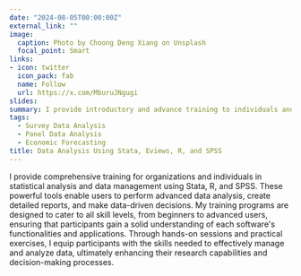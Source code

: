 ```yaml
---
date: "2024-08-05T00:00:00Z"
external_link: ""
image:
  caption: Photo by Choong Deng Xiang on Unsplash
  focal_point: Smart
links:
- icon: twitter
  icon_pack: fab
  name: Follow
  url: https://x.com/MburuJNgugi
slides: 
summary: I provide introductory and advance training to individuals and corporate entities on data analysis using Stata. The duration of the training sessions depends on the need of the client.
tags: 
  - Survey Data Analysis
  - Panel Data Analysis
  - Economic Forecasting
title: Data Analysis Using Stata, Eviews, R, and SPSS
---
```


I provide comprehensive training for organizations and individuals in statistical analysis and data management using Stata, R, and SPSS. These powerful tools enable users to perform advanced data analysis, create detailed reports, and make data-driven decisions. My training programs are designed to cater to all skill levels, from beginners to advanced users, ensuring that participants gain a solid understanding of each software's functionalities and applications. Through hands-on sessions and practical exercises, I equip participants with the skills needed to effectively manage and analyze data, ultimately enhancing their research capabilities and decision-making processes.
